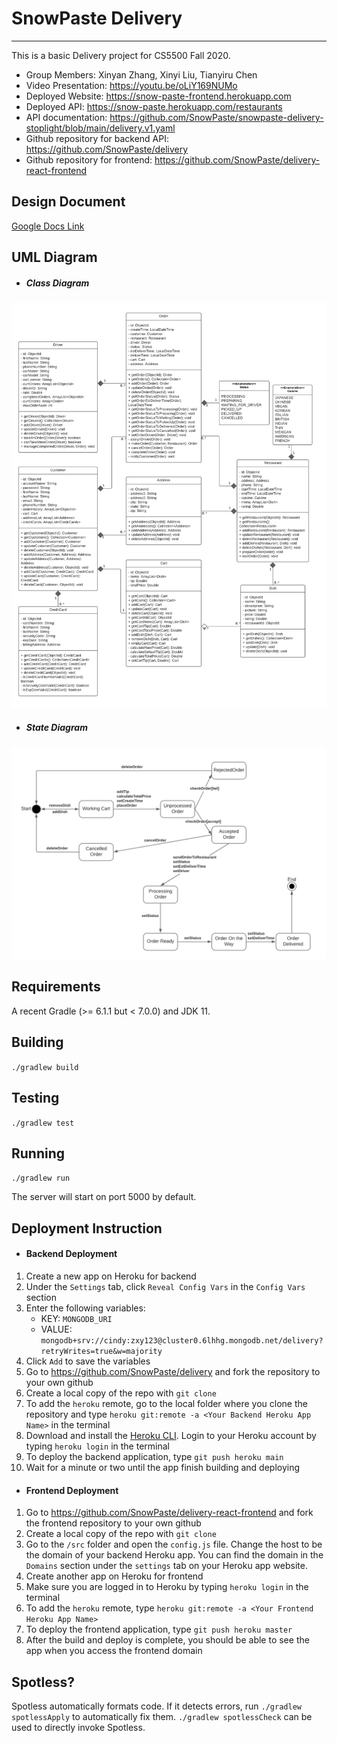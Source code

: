 # SnowPaste Delivery
---
This is a basic Delivery project for CS5500 Fall 2020.
* Group Members: Xinyan Zhang, Xinyi Liu, Tianyiru Chen
* Video Presentation: https://youtu.be/oLiY169NUMo
* Deployed Website: https://snow-paste-frontend.herokuapp.com
* Deployed API: https://snow-paste.herokuapp.com/restaurants
* API documentation: https://github.com/SnowPaste/snowpaste-delivery-stoplight/blob/main/delivery.v1.yaml
* Github repository for backend API: https://github.com/SnowPaste/delivery
* Github repository for frontend: https://github.com/SnowPaste/delivery-react-frontend


## Design Document
[Google Docs Link](https://docs.google.com/document/d/1jgMuL628ks2XB1XmzFtcONzXRl6IS-U3eA_Ug2Pe9XQ/edit?usp=sharing)

## UML Diagram
* ##### Class Diagram
![Class Diagram](./asset/class_diagram.png)

* ##### State Diagram
![State Diagram](./asset/state_diagram.png)

## Requirements

A recent Gradle (>= 6.1.1 but < 7.0.0) and JDK 11.

## Building

`./gradlew build`

## Testing

`./gradlew test`

## Running

`./gradlew run`

The server will start on port 5000 by default.

## Deployment Instruction

* #### Backend Deployment
1. Create a new app on Heroku for backend
2. Under the `Settings` tab, click `Reveal Config Vars` in the `Config Vars` section
3. Enter the following variables:
    * KEY: `MONGODB_URI`
    * VALUE: `mongodb+srv://cindy:zxy123@cluster0.6lhhg.mongodb.net/delivery?retryWrites=true&w=majority`
4. Click `Add` to save the variables
5. Go to https://github.com/SnowPaste/delivery and fork the repository to your own github 
6. Create a local copy of the repo with `git clone`
7. To add the `heroku` remote, go to the local folder where you clone the repository and type `heroku git:remote -a <Your Backend Heroku App Name>` in the terminal
8. Download and install the [Heroku CLI](https://devcenter.heroku.com/articles/heroku-cli). Login to your Heroku account by typing `heroku login` in the terminal
9. To deploy the backend application, type `git push heroku main`
10. Wait for a minute or two until the app finish building and deploying

* #### Frontend Deployment
1. Go to https://github.com/SnowPaste/delivery-react-frontend and fork the frontend repository to your own github
2. Create a local copy of the repo with `git clone`
3. Go to the `/src` folder and open the `config.js` file. Change the host to be the domain of your backend Heroku app. You can find the domain in the `Domains` section under the `settings` tab on your Heroku app website.
5. Create another app on Heroku for frontend
6. Make sure you are logged in to Heroku by typing `heroku login` in the terminal
7. To add the `heroku` remote, type `heroku git:remote -a <Your Frontend Heroku App Name>`
8. To deploy the frontend application, type `git push heroku master`
9. After the build and deploy is complete, you should be able to see the app when you access the frontend domain


## Spotless?

Spotless automatically formats code. If it detects errors, run `./gradlew spotlessApply`
to automatically fix them. `./gradlew spotlessCheck` can be used to directly invoke
Spotless.

